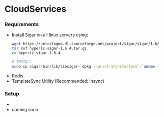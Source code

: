 # CloudServices

### Requirements

- Install Sigar on all linux servers using:
    ```bash
    wget https://netcologne.dl.sourceforge.net/project/sigar/sigar/1.6/hyperic-sigar-1.6.4.tar.gz
    tar xvf hyperic-sigar-1.6.4.tar.gz
    cd hyperic-sigar-1.6.4
    
    # INSTALL
    sudo cp sigar-bin/lib/libsigar-`dpkg --print-architecture`-`uname -s | tr '[:upper:]' '[:lower:]'`.so /usr/lib
    ```
- Redis
- TemplateSync Utility (Recommended: Insync)

### Setup
-
- coming soon